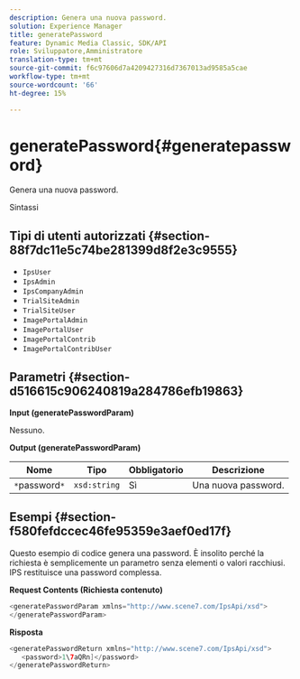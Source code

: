 ```yaml
---
description: Genera una nuova password.
solution: Experience Manager
title: generatePassword
feature: Dynamic Media Classic, SDK/API
role: Sviluppatore,Amministratore
translation-type: tm+mt
source-git-commit: f6c97606d7a4209427316d7367013ad9585a5cae
workflow-type: tm+mt
source-wordcount: '66'
ht-degree: 15%

---
```



# generatePassword{#generatepassword}

Genera una nuova password.

Sintassi

## Tipi di utenti autorizzati {#section-88f7dc11e5c74be281399d8f2e3c9555}

* `IpsUser`
* `IpsAdmin`
* `IpsCompanyAdmin`
* `TrialSiteAdmin`
* `TrialSiteUser`
* `ImagePortalAdmin`
* `ImagePortalUser`
* `ImagePortalContrib`
* `ImagePortalContribUser`

## Parametri {#section-d516615c906240819a284786efb19863}

**Input (generatePasswordParam)**

Nessuno.

**Output (generatePasswordParam)**

| Nome | Tipo | Obbligatorio | Descrizione |
|---|---|---|---|
| `*`password`*` | `xsd:string` | Sì | Una nuova password. |

## Esempi {#section-f580fefdccec46fe95359e3aef0ed17f}

Questo esempio di codice genera una password. È insolito perché la richiesta è semplicemente un parametro senza elementi o valori racchiusi. IPS restituisce una password complessa.

**Request Contents (Richiesta contenuto)**

```java
<generatePasswordParam xmlns="http://www.scene7.com/IpsApi/xsd">
</generatePasswordParam>
```

**Risposta**

```java
<generatePasswordReturn xmlns="http://www.scene7.com/IpsApi/xsd">
   <password>1\7aQRn]</password>
</generatePasswordReturn>
```

